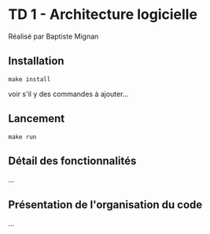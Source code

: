 # TD 1 - Architecture logicielle

Réalisé par Baptiste Mignan

## Installation

    make install

voir s'il y des commandes à ajouter...

## Lancement

    make run

## Détail des fonctionnalités

...

## Présentation de l'organisation du code

...